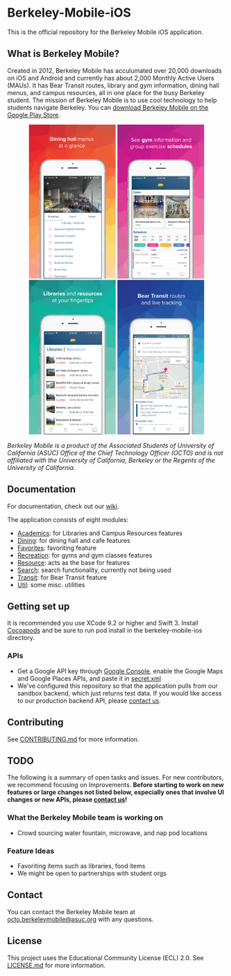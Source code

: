 # Berkeley-Mobile-iOS

This is the official repository for the Berkeley Mobile iOS application.

## What is Berkeley Mobile?

Created in 2012, Berkeley Mobile has acculumated over 20,000 downloads on iOS and Android and currently has about 2,000 Monthly Active Users (MAUs). It has Bear Transit routes, library and gym information, dining hall menus, and campus resources, all in one place for the busy Berkeley student. The mission of Berkeley Mobile is to use cool technology to help students navigate Berkeley. You can [download Berkeley Mobile on the Google Play Store](https://play.google.com/store/apps/details?id=com.asuc.asucmobile&hl=en_US).

<p align="center">
  <img src="/app_preview_images/screen1.png" width="200"/>
  <img src="/app_preview_images/screen2.png" width="200"/>
  <img src="/app_preview_images/screen3.png" width="200"/>
  <img src="/app_preview_images/screen4.png" width="200"/>
</p>

*Berkeley Mobile is a product of the Associated Students of University of California (ASUC) Office of the Chief Technology Officer (OCTO) and is not affiliated with the University of California, Berkeley or the Regents of the University of California.*

## Documentation

For documentation, check out our [wiki](https://github.com/asuc-octo/berkeley-mobile-ios/wiki).

The application consists of eight modules:
* [Academics](berkeleyMobileiOS/Classes/Academics): for Libraries and Campus Resources features 
* [Dining](berkeleyMobileiOS/Classes/Dining): for dining hall and cafe features 
* [Favorites](berkeleyMobileiOS/Classes/Favorites): favoriting feature 
* [Recreation](berkeleyMobileiOS/Classes/Recreation): for gyms and gym classes features 
* [Resource](berkeleyMobileiOS/Classes/Resource): acts as the base for features 
* [Search](berkeleyMobileiOS/Classes/Search): search functionality, currently not being used 
* [Transit](berkeleyMobileiOS/Classes/Transit): for Bear Transit feature
* [Util](berkeleyMobileiOS/Classes/Util): some misc. utilities


## Getting set up

It is recommended you use XCode 9.2 or higher and Swift 3. Install [Cocoapods](https://guides.cocoapods.org/using/getting-started.html) and be sure to run pod install in the berkeley-mobile-ios directory. 

### APIs

* Get a Google API key through [Google Console](https://developers.google.com/maps/documentation/ios-sdk/get-api-key), enable the Google Maps and Google Places APIs, and paste it in [secret.xml](app/src/main/res/values/secret.xml)
* We've configured this repository so that the application pulls from our sandbox backend, which just returns test data. If you would like access to our production backend API, please [contact us](#contact). 

## Contributing

See [CONTRIBUTING.md](CONTRIBUTING.md) for more information.

## <a name="todo"></a> TODO

The following is a summary of open tasks and issues. For new contributors, we recommend focusing on Improvements. **Before starting to work on new features or large changes not listed below, especially ones that involve UI changes or new APIs, please [contact us](#contact)!**

### What the Berkeley Mobile team is working on

* Crowd sourcing water fountain, microwave, and nap pod locations


### Feature Ideas

* Favoriting items such as libraries, food items 
* We might be open to partnerships with student orgs

## <a name="contact"></a> Contact

You can contact the Berkeley Mobile team at octo.berkeleymobile@asuc.org with any questions.

## License

This project uses the Educational Community License (ECL) 2.0. See [LICENSE.md](LICENSE.md) for more information.